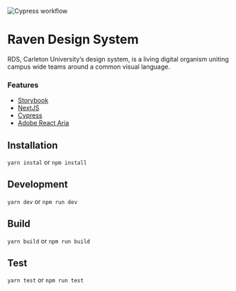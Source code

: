 ![Cypress workflow](https://github.com/cuweb/rds-beta/actions/workflows/main.yml/badge.svg)

# Raven Design System

RDS, Carleton University’s design system, is a living digital organism uniting campus wide teams around a common visual language.

### Features

- [Storybook](https://storybook.js.org)
- [NextJS](https://nextjs.org/)
- [Cypress](https://www.cypress.io)
- [Adobe React Aria](https://react-spectrum.adobe.com/react-aria/)


## Installation 

`yarn instal` or `npm install`

## Development

`yarn dev` or `npm run dev`

## Build 

`yarn build` or `npm run build`

## Test 

`yarn test` or `npm run test`
